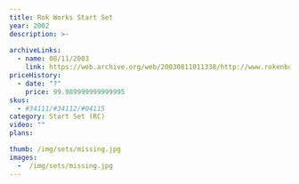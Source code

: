 ```yaml
---
title: Rok Works Start Set
year: 2002
description: >-
  
archiveLinks:
  - name: 08/11/2003
    link: https://web.archive.org/web/20030811011338/http://www.rokenbok.com/catalog/2002_pd_ss_rokworks.html
priceHistory:
  - date: "?"
    price: 99.989999999999995
skus:
  - #34111/#34112/#04115
category: Start Set (RC)
video: ""
plans:

thumb: /img/sets/missing.jpg
images:
  -  /img/sets/missing.jpg
---
```

